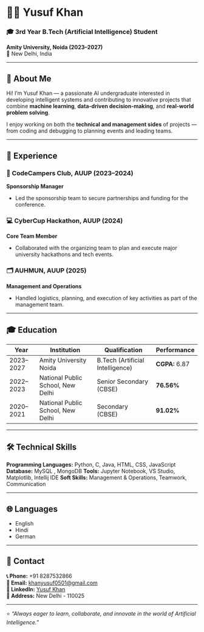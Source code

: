 # 👨‍💻 Yusuf Khan

### 🎓 3rd Year B.Tech (Artificial Intelligence) Student  
**Amity University, Noida (2023–2027)**  
📍 New Delhi, India  

---

## 🧾 About Me

Hi! I’m Yusuf Khan — a passionate AI undergraduate interested in developing intelligent systems and contributing to innovative projects that combine **machine learning**, **data-driven decision-making**, and **real-world problem solving**.  

I enjoy working on both the **technical and management sides** of projects — from coding and debugging to planning events and leading teams.

---

## 💼 Experience

### 🧠 CodeCampers Club, AUUP (2023–2024)  
**Sponsorship Manager**  
- Led the sponsorship team to secure partnerships and funding for the conference.  

### 💻 CyberCup Hackathon, AUUP (2024)  
**Core Team Member**  
- Collaborated with the organizing team to plan and execute major university hackathons and tech events.  

### 🗂️ AUHMUN, AUUP (2025)  
**Management and Operations**  
- Handled logistics, planning, and execution of key activities as part of the management team.

---

## 🎓 Education

| Year | Institution | Qualification | Performance |
|------|--------------|----------------|--------------|
| 2023–2027 | Amity University Noida | B.Tech (Artificial Intelligence) | **CGPA:** 6.87 |
| 2022–2023 | National Public School, New Delhi | Senior Secondary (CBSE) | **76.56%** |
| 2020–2021 | National Public School, New Delhi | Secondary (CBSE) | **91.02%** |

---

## 🛠️ Technical Skills

**Programming Languages:** Python, C, Java, HTML, CSS, JavaScript
**Database:** MySQL , MongoDB 
**Tools:** Jupyter Notebook, VS Studio, Matplotlib, Intellij IDE
**Soft Skills:** Management & Operations, Teamwork, Communication  

---

## 🌐 Languages

- English  
- Hindi  
- German  

---

## 🔗 Contact

**📞 Phone:** +91 8287532866  
**📧 Email:** [khanyusuf0501@gmail.com](mailto:khanyusuf0501@gmail.com)  
**💼 LinkedIn:** [Yusuf Khan](https://www.linkedin.com/in/yusuf-khan-54a89828a)  
**📍 Address:**  New Delhi - 110025  

---

⭐ *“Always eager to learn, collaborate, and innovate in the world of Artificial Intelligence.”*  
